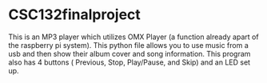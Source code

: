 # CSC132finalproject
This is an MP3 player which utilizes OMX Player (a function already apart of the raspberry pi system). This python file allows you to use music from a usb and then show their album cover and song information. This program also has 4 buttons ( Previous, Stop, Play/Pause, and Skip) and an LED set up. 
